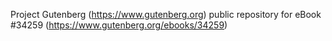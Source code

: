 Project Gutenberg (https://www.gutenberg.org) public repository for eBook #34259 (https://www.gutenberg.org/ebooks/34259)
